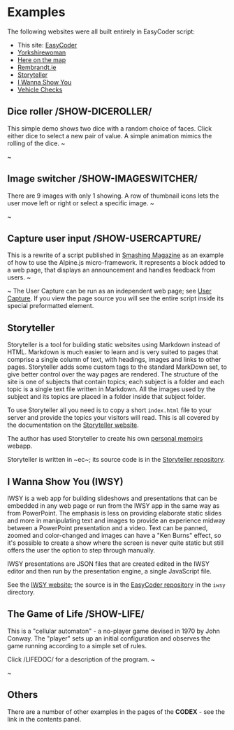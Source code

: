 # Examples

The following websites were all built entirely in EasyCoder script:

 - This site: [EasyCoder](https://easycoder.github.io)
 - [Yorkshirewoman](https://yorkshirewoman.uk)
 - [Here on the map](https://hereonthemap.com)
 - [Rembrandt.ie](https://rembrandt.ie)
 - [Storyteller](https://storyteller20.neocities.org)
 - [I Wanna Show You](https://iwannashowyou.com)
 - [Vehicle Checks](https://vehiclecheck.netlify.app)

## Dice roller /SHOW-DICEROLLER/

This simple demo shows two dice with a random choice of faces. Click either dice to select a new pair of value. A simple animation mimics the rolling of the dice.
~<div id="ex-diceroller"></div>~

## Image switcher /SHOW-IMAGESWITCHER/

There are 9 images with only 1 showing. A row of thumbnail icons lets the user move left or right or select a specific image.
~<div id="ex-imageswitcher"></div>~

## Capture user input /SHOW-USERCAPTURE/

This is a rewrite of a script published in [Smashing Magazine](https://www.smashingmagazine.com/2020/03/introduction-alpinejs-javascript-framework/) as an example of how to use the Alpine.js micro-framework. It represents a block added to a web page, that displays an announcement and handles feedback from users.
~<div id="ex-usercapture"></div>~
The User Capture can be run as an independent web page; see [User Capture](https://easycoder.github.io/examples/usercapture). If you view the page source you will see the entire script inside its special preformatted element.

## Storyteller

Storyteller is a tool for building static websites using Markdown instead of HTML. Markdown is much easier to learn and is very suited to pages that comprise a single column of text, with headings, images and links to other pages. Storyteller adds some custom tags to the standard MarkDown set, to give better control over the way pages are rendered. The structure of the site is one of subjects that contain topics; each subject is a folder and each topic is a single text file written in Markdown. All the images used by the subject and its topics are placed in a folder inside that subject folder.

To use Storyteller all you need is to copy a short `index.html` file to your server and provide the topics your visitors will read. This is all covered by the documentation on the [Storyteller website](https://easycoder.github.io/examples/storyteller).

The author has used Storyteller to create his own [personal memoirs](graham-trott.netlify.app) webapp.

Storyteller is written in ~ec~; its source code is in the [Storyteller repository](https://github.com/easycoder/storyteller).

## I Wanna Show You (IWSY)

IWSY is a web app for building slideshows and presentations that can be embedded in any web page or run from the IWSY app in the same way as from PowerPoint. The emphasis is less on providing elaborate static slides and more in manipulating text and images to provide an experience midway between a PowerPoint presentation and a video. Text can be panned, zoomed and color-changed and images can have a "Ken Burns" effect, so it's possible to create a show where the screen is never quite static but still offers the user the option to step through manually.

IWSY presentations are JSON files that are created edited in the IWSY editor and then run by the presentation engine, a single JavaScript file.

See the [IWSY website](https://iwannashowyou.com); the source is in the [EasyCoder repository](https://easycoder.github.io) in the `iwsy` directory.

## The Game of Life /SHOW-LIFE/

This is a "cellular automaton" - a no-player game devised in 1970 by John Conway. The "player" sets up an initial configuration and observes the game running according to a simple set of rules.

Click /LIFEDOC/ for a description of the program.
~<div id="ex-life" style="width:100%;max-width:400px"></div>~

## Others

There are a number of other examples in the pages of the **CODEX** - see the link in the contents panel.
